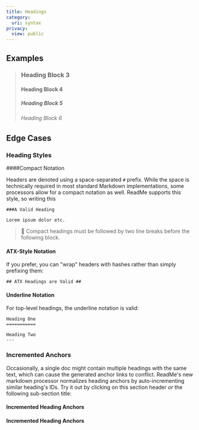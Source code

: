 ```yaml
---
title: Headings
category:
  uri: syntax
privacy:
  view: public
---
```


## Examples

> ### Heading Block 3
>
> #### Heading Block 4
>
> ##### Heading Block 5
>
> ###### Heading Block 6

## Edge Cases

### Heading Styles

####Compact Notation

Headers are denoted using a space-separated `#` prefix. While the space is technically required in most standard Markdown implementations, some processors allow for a compact notation as well. ReadMe supports this style, so writing this

```
###A Valid Heading

Lorem ipsum dolor etc.
```

> 🛑
> Compact headings must be followed by two line breaks before the following block.

#### ATX-Style Notation ####

If you prefer, you can "wrap" headers with hashes rather than simply prefixing them:

```
## ATX Headings are Valid ##
```

#### Underline Notation

For top-level headings, the underline notation is valid:

```
Heading One
===========

Heading Two
---
```

### Incremented Anchors

Occasionally, a single doc might contain multiple headings with the same text, which can cause the generated anchor links to conflict. ReadMe's new markdown processor normalizes heading anchors by auto-incrementing similar heading's IDs. Try it out by clicking on this section header _or_ the following sub-section title:

#### Incremented Heading Anchors

#### Incremented Heading Anchors
